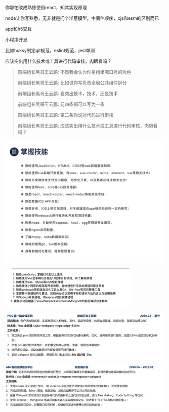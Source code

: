 你哪怕改成熟练使用react，知其实现原理

node让你写熟悉，无非就是问个洋葱模型，中间件顺序，cjs和esm的区别而已

app和h5交互

小程序开发

比如huksy制定git规范，eslint规范，jest单测

应该突出用什么技术或工具进行代码审核，肉眼看吗？



>前端组长黑哥王云鹏:
>不然我会认为你是组里喊口号的角色
>
>前端组长黑哥王云鹏:
>比如说你写负责全局公共组件拆分
>
>前端组长黑哥王云鹏:
>要突出技术，技术，还是技术
>
>前端组长黑哥王云鹏:
>前四条都可以写为一条
>
>前端组长黑哥王云鹏:
>第二条你说对代码进行审核
>
>前端组长黑哥王云鹏:
>应该突出用什么技术或工具进行代码审核，肉眼看吗？
>
>







![e9133867fba0ad6018229a56297854b](图片/e9133867fba0ad6018229a56297854b.png)



![34bd7b52de7db77bc2f0401048a624d](图片/34bd7b52de7db77bc2f0401048a624d.png)

![54b3288ed05225a06411787edb90471](图片/54b3288ed05225a06411787edb90471-16351444702021.png)

![6c352aa1dfb06034dc01e66d58b65b7](图片/6c352aa1dfb06034dc01e66d58b65b7.png)













